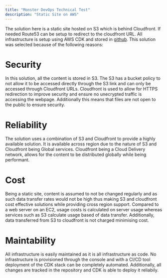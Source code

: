 ```yaml
---
title: "Monster DevOps Technical Test"
description: "Static Site on AWS"
---
```

The solution here is a static site hosted on S3 which is behind Cloudfront. If needed Route53 can be setup to redirect to the cloudfront URL. All infrastructure is setup using AWS CDK and stored in [github](). This solution was selected because of the following reasons:

Security
======
In this solution, all the content is stored in S3. The S3 has a bucket policy to not allow it to be accessed directly through the S3 link and can only be accessed through Cloudfront URLs. Cloudfront is used to allow for HTTPS redirection to improve security and ensure no unecrypted traffic is accessing the webpage. Additionally this means that files are not open to the public to ensure security.

Reliability
======
The solution uses a combination of S3 and Cloudfront to provide a highly available solution. It is available across region due to the nature of S3 and Cloudfront being Global services. Cloudfront being a Cloud Delivery network, allows for the content to be distributed globally while being performant.

Cost
======
Being a static site, content is assumed to not be changed regularly and as such data transfer rates would not be high thus making S3 and cloudfront cost effective solutions while providing cross region support. Compared to a web server on an EC2, usage costs is calculated on server usage whereas services such as S3 calculate usage based of data transfer. Additionally, data transferred from S3 to cloudfront is not charged minimising cost.

Maintability
======
All infrastructure is easily maintained as it is all infrastructure as code. No infrastructure is provisioned through the console and with a CI/CD tool deployment of the CDK stack can be completely automated. Additionally, all changes are tracked in the repository and CDK is able to deploy it reliabily. 
